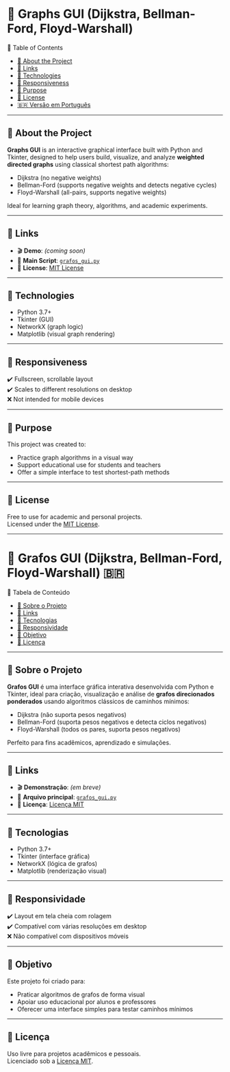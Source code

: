 # 🧠 Graphs GUI (Dijkstra, Bellman-Ford, Floyd-Warshall)

📑 Table of Contents  
- [📌 About the Project](#-about-the-project)  
- [🔗 Links](#-links)  
- [🚀 Technologies](#-technologies)  
- [📱 Responsiveness](#-responsiveness)  
- [🎯 Purpose](#-purpose)  
- [📝 License](#-license)  
- [🇧🇷 Versão em Português](#-grafos-gui-dijkstra-bellman-ford-floyd-warshall-)

---

## 📌 About the Project

**Graphs GUI** is an interactive graphical interface built with Python and Tkinter, designed to help users build, visualize, and analyze **weighted directed graphs** using classical shortest path algorithms:

- Dijkstra (no negative weights)
- Bellman-Ford (supports negative weights and detects negative cycles)
- Floyd-Warshall (all-pairs, supports negative weights)

Ideal for learning graph theory, algorithms, and academic experiments.

---

## 🔗 Links

- 🎬 **Demo**: *(coming soon)*  
- 📁 **Main Script**: [`grafos_gui.py`](./grafos_gui.py)  
- 📄 **License**: [MIT License](https://opensource.org/licenses/MIT)

---

## 🚀 Technologies

- Python 3.7+
- Tkinter (GUI)
- NetworkX (graph logic)
- Matplotlib (visual graph rendering)

---

## 📱 Responsiveness

✔️ Fullscreen, scrollable layout  
✔️ Scales to different resolutions on desktop  
❌ Not intended for mobile devices

---

## 🎯 Purpose

This project was created to:

- Practice graph algorithms in a visual way  
- Support educational use for students and teachers  
- Offer a simple interface to test shortest-path methods

---

## 📝 License

Free to use for academic and personal projects.  
Licensed under the [MIT License](https://opensource.org/licenses/MIT).

---

# 🧠 Grafos GUI (Dijkstra, Bellman-Ford, Floyd-Warshall) 🇧🇷

📑 Tabela de Conteúdo  
- [📌 Sobre o Projeto](#-sobre-o-projeto)  
- [🔗 Links](#-links-1)  
- [🚀 Tecnologias](#-tecnologias)  
- [📱 Responsividade](#-responsividade)  
- [🎯 Objetivo](#-objetivo)  
- [📝 Licença](#-licença)  

---

## 📌 Sobre o Projeto

**Grafos GUI** é uma interface gráfica interativa desenvolvida com Python e Tkinter, ideal para criação, visualização e análise de **grafos direcionados ponderados** usando algoritmos clássicos de caminhos mínimos:

- Dijkstra (não suporta pesos negativos)
- Bellman-Ford (suporta pesos negativos e detecta ciclos negativos)
- Floyd-Warshall (todos os pares, suporta pesos negativos)

Perfeito para fins acadêmicos, aprendizado e simulações.

---

## 🔗 Links

- 🎬 **Demonstração**: *(em breve)*  
- 📁 **Arquivo principal**: [`grafos_gui.py`](./grafos_gui.py)  
- 📄 **Licença**: [Licença MIT](https://opensource.org/licenses/MIT)

---

## 🚀 Tecnologias

- Python 3.7+
- Tkinter (interface gráfica)
- NetworkX (lógica de grafos)
- Matplotlib (renderização visual)

---

## 📱 Responsividade

✔️ Layout em tela cheia com rolagem  
✔️ Compatível com várias resoluções em desktop  
❌ Não compatível com dispositivos móveis

---

## 🎯 Objetivo

Este projeto foi criado para:

- Praticar algoritmos de grafos de forma visual  
- Apoiar uso educacional por alunos e professores  
- Oferecer uma interface simples para testar caminhos mínimos

---

## 📝 Licença

Uso livre para projetos acadêmicos e pessoais.  
Licenciado sob a [Licença MIT](https://opensource.org/licenses/MIT).
